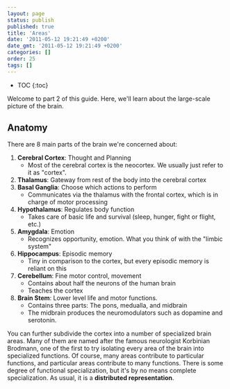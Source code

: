 ```yaml
---
layout: page
status: publish
published: true
title: 'Areas'
date: '2011-05-12 19:21:49 +0200'
date_gmt: '2011-05-12 19:21:49 +0200'
categories: []
order: 25
tags: []
---
```


* TOC
{:toc}

Welcome to part 2 of this guide. Here, we'll learn about the large-scale picture of the brain.

## Anatomy

There are 8 main parts of the brain we're concerned about:

1. **Cerebral Cortex**: Thought and Planning
    * Most of the cerebral cortex is the neocortex. We usually just refer to it as "cortex".
2. **Thalamus**: Gateway from rest of the body into the cerebral cortex
3. **Basal Ganglia**: Choose which actions to perform
    * Communicates via the thalamus with the frontal cortex, which is in charge of motor processing
4. **Hypothalamus**: Regulates body function
    * Takes care of basic life and survival (sleep, hunger, fight or flight, etc.)
5. **Amygdala**: Emotion
    * Recognizes opportunity, emotion. What you think of with the "limbic system"
6. **Hippocampus**: Episodic memory
    * Tiny in comparison to the cortex, but every episodic memory is reliant on this
7. **Cerebellum**: Fine motor control, movement
    * Contains about half the neurons of the human brain
    * Teaches the cortex
8. **Brain Stem**: Lower level life and motor functions. 
    * Contains three parts: The pons, medualla, and midbrain
    * The midbrain produces the neuromodulators such as dopamine and serotonin.
    
You can further subdivide the cortex into a number of specialized brain areas. Many of them are named after the famous neurologist Korbinian Brodmann, one of the first to try isolating every area of the brain into specialized functions. Of course, many areas contribute to particular functions, and particular areas contribute to many functions. There is some degree of functional specialization, but it's by no means complete specialization. As usual, it is a **distributed representation**.

 
